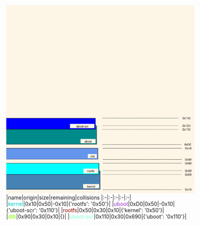 ![memory map diagram](report.png)
|name|origin|size|remaining|collisions
|:-|:-|:-|:-|:-|
|<span style='color:darkturquoise'>kernel</span>|0x10|0x50|-0x10|{'rootfs': '0x50'}|
|<span style='color:darkorchid'>uboot</span>|0xD0|0x50|-0x10|{'uboot-scr': '0x110'}|
|<span style='color:darkred'>rootfs</span>|0x50|0x30|0x10|{'kernel': '0x50'}|
|<span style='color:lawngreen'>dtb</span>|0x90|0x30|0x10|{}|
|<span style='color:aquamarine'>uboot-scr</span>|0x110|0x30|0x690|{'uboot': '0x110'}|
